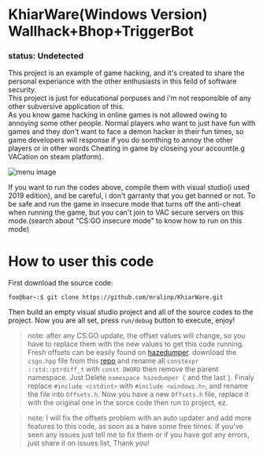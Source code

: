 # KhiarWare(Windows Version) Wallhack+Bhop+TriggerBot
### status: Undetected
This project is an example of game hacking, and it's created to share the personal experiance with the other enthusiasts in this feild of software security.<br/>
This project is just for educational porpuses and i'm not responsible of any other subversive application of this.<br/>
As you know game hacking in online games is not allowed owing to annoying some other people. Normal players who want to just have fun with games and they don't want to face a demon hacker in their fun times, so game developers will response if you do somthing to annoy the other players or in other words Cheating in game by closeing your account(e.g VACation on steam platform).<br/>

![menu image](https://github.com/mralinp/KhiarWare/blob/master/demo.png)


If you want to run the codes above, compile them with visual studio(i used 2019 edition), and be careful, i don't garranty that you get banned or not. To be safe and run the game in insecure mode that turns off the anti-cheat when running the game, but you can't join to VAC secure servers on this mode.(search about "CS:GO insecure mode" to know how to run on this mode)<br/>

# How to user this code

First download the source code:
```console
foo@bar~:$ git clone https://github.com/mralinp/KhiarWare.git  
```

Then build an empty visual studio project and all of the source codes to the project. Now you are all set, press `run/debug` button to execute, enjoy!

> note: after any CS:GO update, the offset values will change, so you have to replace them with the new values to get this code running. Fresh offsets can be easily found on [hazedumper](https://github.com/frk1/hazedumper). download the `csgo.hpp` file from this [repo](https://github.com/frk1/hazedumper) and rename all `constexpr ::std::ptrdiff_t` with `const DWORD` then remove the parent namespace. Just Delete `namespace hazedumper {` and the last `}`. Finaly replace `#include <cstdint>` with `#include <windows.h>`, and rename the file into `Offsets.h`. Now you have a new `Offsets.h` file, replace it with the original one in the sorce code then run to project, ez.

> note: I will fix the offsets problem with an auto updater and add more features to this code, as soon as a have some free times. If you've seen any issues just tell me to fix them or if you have got any errors, just share it on issues list, Thank you!
